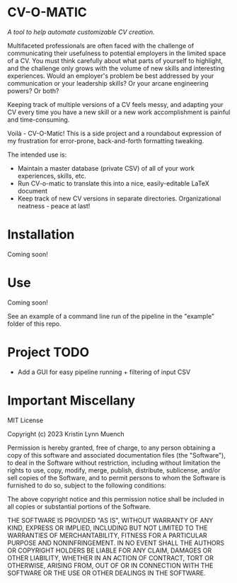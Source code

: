 # CV-O-MATIC
*A tool to help automate customizable CV creation.*

Multifaceted professionals are often faced with the challenge of communicating their usefulness to potential employers in the limited space of a CV. You must think carefully about what parts of yourself to highlight, and the challenge only grows with the volume of new skills and interesting experiences. Would an employer's problem be best addressed by your communication or your leadership skills? Or your arcane engineering powers? Or both?

Keeping track of multiple versions of a CV feels messy, and adapting your CV every time you have a new skill or a new work accomplishment is painful and time-consuming.

Voilà - CV-O-Matic! This is a side project and a roundabout expression of my frustration for error-prone, back-and-forth formatting tweaking. 

The intended use is:
- Maintain a master database (private CSV) of all of your work experiences, skills, etc.
- Run CV-o-matic to translate this into a nice, easily-editable LaTeX document
- Keep track of new CV versions in separate directories. Organizational neatness - peace at last!

# Installation
Coming soon!

# Use
Coming soon!

See an example of a command line run of the pipeline in the "example" folder of this repo.

# Project TODO
- Add a GUI for easy pipeline running + filtering of input CSV

# Important Miscellany
MIT License

Copyright (c) 2023 Kristin Lynn Muench

Permission is hereby granted, free of charge, to any person obtaining a copy
of this software and associated documentation files (the "Software"), to deal
in the Software without restriction, including without limitation the rights
to use, copy, modify, merge, publish, distribute, sublicense, and/or sell
copies of the Software, and to permit persons to whom the Software is
furnished to do so, subject to the following conditions:

The above copyright notice and this permission notice shall be included in all
copies or substantial portions of the Software.

THE SOFTWARE IS PROVIDED "AS IS", WITHOUT WARRANTY OF ANY KIND, EXPRESS OR
IMPLIED, INCLUDING BUT NOT LIMITED TO THE WARRANTIES OF MERCHANTABILITY,
FITNESS FOR A PARTICULAR PURPOSE AND NONINFRINGEMENT. IN NO EVENT SHALL THE
AUTHORS OR COPYRIGHT HOLDERS BE LIABLE FOR ANY CLAIM, DAMAGES OR OTHER
LIABILITY, WHETHER IN AN ACTION OF CONTRACT, TORT OR OTHERWISE, ARISING FROM,
OUT OF OR IN CONNECTION WITH THE SOFTWARE OR THE USE OR OTHER DEALINGS IN THE
SOFTWARE.
